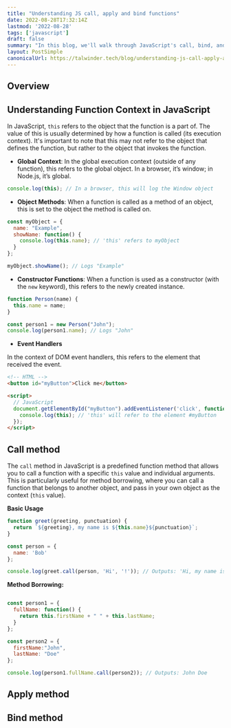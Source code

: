 ```yaml
---
title: "Understanding JS call, apply and bind functions"
date: 2022-08-28T17:32:14Z
lastmod: '2022-08-28'
tags: ['javascript']
draft: false
summary: "In this blog, we'll walk through JavaScript's call, bind, and apply methods, explaining their uses and differences to enhance your coding efficiency and flexibility."
layout: PostSimple
canonicalUrl: https://talwinder.tech/blog/understanding-js-call-apply-and-bing-functions
---
```


## Overview

<TOCInline toc={props.toc} exclude="Overview" toHeading={2} />

## Understanding Function Context in JavaScript

In JavaScript, `this` refers to the object that the function is a part of. The value of this is usually determined by how a function is called (its execution context). It's important to note that this may not refer to the object that defines the function, but rather to the object that invokes the function.

- **Global Context**: In the global execution context (outside of any function), this refers to the global object. In a browser, it’s window; in Node.js, it’s global.

```js
console.log(this); // In a browser, this will log the Window object
```

- **Object Methods**: When a function is called as a method of an object, this is set to the object the method is called on.

```js
const myObject = {
  name: "Example",
  showName: function() {
    console.log(this.name); // 'this' refers to myObject
  }
};

myObject.showName(); // Logs "Example"
```

- **Constructor Functions**: When a function is used as a constructor (with the `new` keyword), this refers to the newly created instance.

```js
function Person(name) {
  this.name = name;
}

const person1 = new Person("John");
console.log(person1.name); // Logs "John"
```

- **Event Handlers**

In the context of DOM event handlers, this refers to the element that received the event.

```html
<!-- HTML -->
<button id="myButton">Click me</button>

<script>
  // JavaScript
  document.getElementById("myButton").addEventListener('click', function() {
    console.log(this); // 'this' will refer to the element #myButton
  });
</script>
```

## Call method

The `call` method in JavaScript is a predefined function method that allows you to call a function with a specific `this` value and individual arguments. This is particularly useful for method borrowing, where you can call a function that belongs to another object, and pass in your own object as the context (`this` value).

**Basic Usage**

```js
function greet(greeting, punctuation) {
  return `${greeting}, my name is ${this.name}${punctuation}`;
}

const person = {
  name: 'Bob'
};

console.log(greet.call(person, 'Hi', '!')); // Outputs: 'Hi, my name is Bob!'

```

**Method Borrowing:**

```js

const person1 = {
  fullName: function() {
    return this.firstName + " " + this.lastName;
  }
};

const person2 = {
  firstName:"John",
  lastName: "Doe"
};

console.log(person1.fullName.call(person2)); // Outputs: John Doe

```

## Apply method

## Bind method

